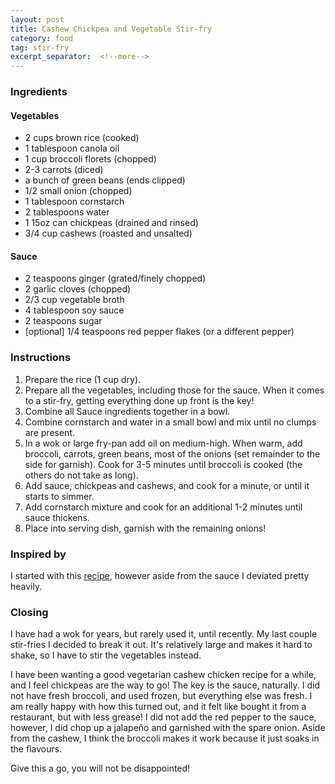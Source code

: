 ```yaml
---
layout: post
title: Cashew Chickpea and Vegetable Stir-fry
category: food
tag: stir-fry
excerpt_separator:  <!--more-->
---
```


<blockquote class="imgur-embed-pub" lang="en" data-id="a/eK9hdF1"><a href="//imgur.com/a/eK9hdF1"></a></blockquote><script async src="//s.imgur.com/min/embed.js" charset="utf-8"></script>

### Ingredients
#### Vegetables
* 2 cups brown rice (cooked)
* 1 tablespoon canola oil
* 1 cup broccoli florets (chopped)
* 2-3 carrots (diced)
* a bunch of green beans (ends clipped)
* 1/2 small onion (chopped)
* 1 tablespoon cornstarch
* 2 tablespoons water
* 1 15oz can chickpeas (drained and rinsed)
* 3/4 cup cashews (roasted and unsalted)

#### Sauce
* 2 teaspoons ginger (grated/finely chopped)
* 2 garlic cloves (chopped)
* 2/3 cup vegetable broth
* 4 tablespoon soy sauce
* 2 teaspoons sugar
* [optional] 1/4 teaspoons red pepper flakes (or a different pepper)

### Instructions
1. Prepare the rice (1 cup dry).
2. Prepare all the vegetables, including those for the sauce. When it comes to a stir-fry, getting everything done up front is the key!
3. Combine all Sauce ingredients together in a bowl.
4. Combine cornstarch and water in a small bowl and mix until no clumps are present.
5. In a wok or large fry-pan add oil on medium-high. When warm, add broccoli, carrots, green beans, most of the onions (set remainder to the side for garnish). Cook for 3-5 minutes until broccoli is cooked (the others do not take as long).
6. Add sauce, chickpeas and cashews, and cook for a minute, or until it starts to simmer.
7. Add cornstarch mixture and cook for an additional 1-2 minutes until sauce thickens.
8. Place into serving dish, garnish with the remaining onions!

### Inspired by
I started with this <a href="https://mealplans.cooksmarts.com/recipes/1238-cashew-chicken-and-broccoli?version=vegetarian" target="_blank">recipe</a>, however aside from the sauce I deviated pretty heavily.

### Closing
I have had a wok for years, but rarely used it, until recently. My last couple stir-fries I decided to break it out. It's relatively large and makes it hard to shake, so I have to stir the vegetables instead.

I have been wanting a good vegetarian cashew chicken recipe for a while, and I feel chickpeas are the way to go! The key is the sauce, naturally. I did not have fresh broccoli, and used frozen, but everything else was fresh. I am really happy with how this turned out, and it felt like bought it from a restaurant, but with less grease! I did not add the red pepper to the sauce, however, I did chop up a jalapeño and garnished with the spare onion. Aside from the cashew, I think the broccoli makes it work because it just soaks in the flavours.

Give this a go, you will not be disappointed!